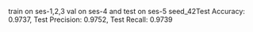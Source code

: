 train on ses-1,2,3 val on ses-4 and test on ses-5
seed_42Test Accuracy: 0.9737, Test Precision: 0.9752, Test Recall: 0.9739
